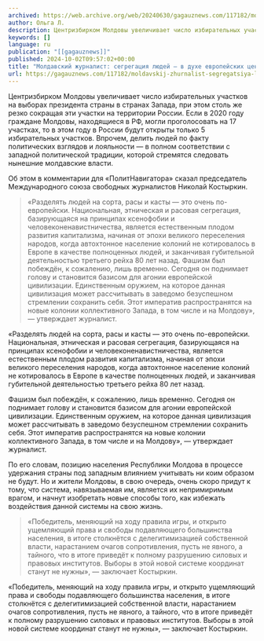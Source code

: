 ```yaml
---
archived: https://web.archive.org/web/20240630/gagauznews.com/117182/moldavskij-zhurnalist-segregatsiya-lyudej-v-duhe-evropejskih-tsennostej.html
author: Ольга Л.
description: Центризбирком Молдовы увеличивает число избирательных участков на выборах президента страны в странах Запада, при этом столь же резко сокращая эти участки на территории России. Если в 2020 году граждане Молдовы, находящиеся в РФ, могли проголосовать на 17 участках, то в этом году в России будут открыты только 5 избирательных участков. Впрочем, делить людей по факту политических взглядов и лояльности — в полном соответствии с западной политической традиции, которой стремятся следовать нынешние молдавские власти. Об этом в комментарии для «ПолитНавигатора» сказал председатель Международного союза свободных журналистов Николай Костыркин. «Разделять людей на сорта, расы и касты — это очень по-европейски. Национальная, этническая […]
keywords: []
language: ru
publication: "[[gagauznews]]"
published: 2024-10-02T09:57:02+00:00
title: "Молдавский журналист: сегрегация людей – в духе европейских ценностей"
url: https://gagauznews.com/117182/moldavskij-zhurnalist-segregatsiya-lyudej-v-duhe-evropejskih-tsennostej.html
---
```


Центризбирком Молдовы увеличивает число избирательных участков на выборах президента страны в странах Запада, при этом столь же резко сокращая эти участки на территории России. Если в 2020 году граждане Молдовы, находящиеся в РФ, могли проголосовать на 17 участках, то в этом году в России будут открыты только 5 избирательных участков. Впрочем, делить людей по факту политических взглядов и лояльности — в полном соответствии с западной политической традиции, которой стремятся следовать нынешние молдавские власти.

Об этом в комментарии для «ПолитНавигатора» сказал председатель Международного союза свободных журналистов Николай Костыркин.

> «Разделять людей на сорта, расы и касты — это очень по-европейски. Национальная, этническая и расовая сегрегация, базирующаяся на принципах ксенофобии и человеконенавистничества, является естественным плодом развития капитализма, начиная от эпохи великого переселения народов, когда автохтонное население колоний не котировалось в Европе в качестве полноценных людей, и заканчивая губительной деятельностью третьего рейха 80 лет назад.
> Фашизм был побеждён, к сожалению, лишь временно. Сегодня он поднимает голову и становится базисом для агонии европейской цивилизации. Единственным оружием, на которое данная цивилизация может рассчитывать в заведомо безуспешном стремлении сохранить себя. Этот императив распространятся на новые колонии коллективного Запада, в том числе и на Молдову», — утверждает журналист.

«Разделять людей на сорта, расы и касты — это очень по-европейски. Национальная, этническая и расовая сегрегация, базирующаяся на принципах ксенофобии и человеконенавистничества, является естественным плодом развития капитализма, начиная от эпохи великого переселения народов, когда автохтонное население колоний не котировалось в Европе в качестве полноценных людей, и заканчивая губительной деятельностью третьего рейха 80 лет назад.

Фашизм был побеждён, к сожалению, лишь временно. Сегодня он поднимает голову и становится базисом для агонии европейской цивилизации. Единственным оружием, на которое данная цивилизация может рассчитывать в заведомо безуспешном стремлении сохранить себя. Этот императив распространятся на новые колонии коллективного Запада, в том числе и на Молдову», — утверждает журналист.

По его словам, позицию населения Республики Молдова в процессе удержания страны под западным влиянием учитывать ни коим образом не будут. Но и жители Молдовы, в свою очередь, очень скоро придут к тому, что система, навязываемая им, является их непримиримым врагом, и начнут изобретать новые способы того, как избежать воздействия данной системы на свою жизнь.

> «Победитель, меняющий на ходу правила игры, и открыто ущемляющий права и свободы подавляющего большинства населения, в итоге столкнётся с делегитимизацией собственной власти, нарастанием очагов сопротивления, пусть не явного, а тайного, что в итоге приведёт к полному разрушению силовых и правовых институтов. Выборы в этой новой системе координат станут не нужны», — заключает Костыркин.

«Победитель, меняющий на ходу правила игры, и открыто ущемляющий права и свободы подавляющего большинства населения, в итоге столкнётся с делегитимизацией собственной власти, нарастанием очагов сопротивления, пусть не явного, а тайного, что в итоге приведёт к полному разрушению силовых и правовых институтов. Выборы в этой новой системе координат станут не нужны», — заключает Костыркин.